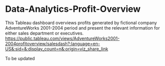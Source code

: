 # Data-Analytics-Profit-Overview
This Tableau dashboard overviews profits generated by fictional company AdventureWorks 2001-2004 period and present the relevant information for either sales department or executives.
https://public.tableau.com/views/AdventureWorks2001-2004profitoverview/salesdash?:language=en-US&:sid=&:display_count=n&:origin=viz_share_link


To be updated
